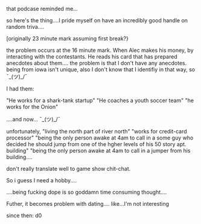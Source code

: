 





that podcase reminded me...



so here's the thing....I pride myself on have an incredibly good handle on random triva....

[originally 23 minute mark assuming first break?}

the problem occurs at the 16 minute mark. When Alec makes his money, by interacting with the contestants.  He reads his card that has prepared anecdotes about them....
the problem is that I don't have any anecdotes. being from iowa isn't unique, also I don't know that I identifiy in that way, so ¯\_(ツ)_/¯


I had them: 

"He works for a shark-tank startup" 
"He coaches a youth soccer team"
"he works for the Onion"

....and now... ¯\_(ツ)_/¯


unfortunately, 
"living the north part of river north"
"works for credit-card processor"
"being the only person awake at 4am to call in a some guy who decided he should jump from one of the hgher levels of his 50 story apt. building"
"being the only person awake at 4am to call in a jumper from his building....



don't really translate well to game show chit-chat.


So i guess I need a hobby....



....being fucking dope is so goddamn time consuming thought....










Futher, it becomes problem with dating....
like...I'm not interesting 




since then:
d0



